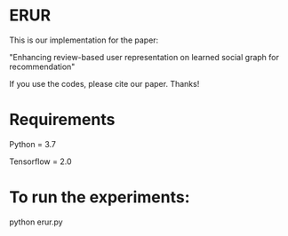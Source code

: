 # ERUR

This is our implementation for the paper:

"Enhancing review-based user representation on learned social graph for recommendation"

If you use the codes, please cite our paper. Thanks!

# Requirements

Python = 3.7

Tensorflow = 2.0

# To run the experiments:

python erur.py
